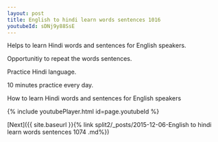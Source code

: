 ```yaml
---
layout: post
title: English to hindi learn words sentences 1016 
youtubeId: sDNj9y88SsE
---
```

 
 
Helps to learn Hindi words and sentences for English speakers.

Opportunitiy to repeat the words sentences. 

Practice Hindi language. 
 
10 minutes practice every day. 
 
How to learn Hindi words and sentences for English speakers 
 
{% include youtubePlayer.html id=page.youtubeId %}
 
 
[Next]({{ site.baseurl }}{% link  split2/_posts/2015-12-06-English to hindi learn words sentences 1074 .md%})
 

